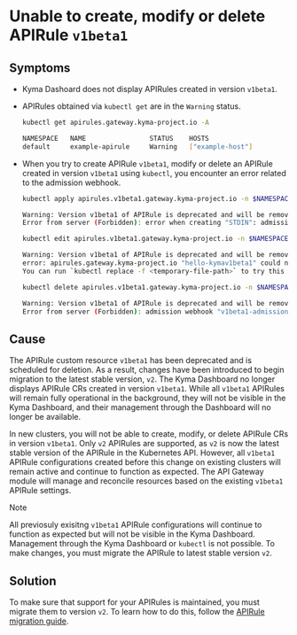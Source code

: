 # Unable to create, modify or delete APIRule `v1beta1`

## Symptoms
- Kyma Dashoard does not display APIRules created in version `v1beta1`.

- APIRules obtained via `kubectl get` are in the `Warning` status.
  ```bash
  kubectl get apirules.gateway.kyma-project.io -A
  
  NAMESPACE   NAME                STATUS    HOSTS
  default     example-apirule     Warning   ["example-host"]
  ```
  
- When you try to create APIRule `v1beta1`, modify or delete an APIRule created in version `v1beta1` using `kubectl`, you encounter an error related to the admission webhook.
  ```bash
  kubectl apply apirules.v1beta1.gateway.kyma-project.io -n $NAMESPACE $APIRULE_NAME -oyaml
  
  Warning: Version v1beta1 of APIRule is deprecated and will be removed in future releases. Use version v2 instead.
  Error from server (Forbidden): error when creating "STDIN": admission webhook "v1beta1-admission.apirule.gateway.kyma-project.io" denied the request: v1beta1 APIRule version is no longer supported, please use v2 instead
  ```
  ```bash
  kubectl edit apirules.v1beta1.gateway.kyma-project.io -n $NAMESPACE $APIRULE_NAME -oyaml
  
  Warning: Version v1beta1 of APIRule is deprecated and will be removed in future releases. Use version v2 instead.
  error: apirules.gateway.kyma-project.io "hello-kymav1beta1" could not be patched: admission webhook "v1beta1-admission.apirule.gateway.kyma-project.io" denied the request: v1beta1 APIRule version is no longer supported, please use v2 instead
  You can run `kubectl replace -f <temporary-file-path>` to try this update again.
  ```

  ```bash
  kubectl delete apirules.v1beta1.gateway.kyma-project.io -n $NAMESPACE $APIRULE_NAME -oyaml

  Warning: Version v1beta1 of APIRule is deprecated and will be removed in future releases. Use version v2 instead.
  Error from server (Forbidden): admission webhook "v1beta1-admission.apirule.gateway.kyma-project.io" denied the request: v1beta1 APIRule version is no longer supported, please use v2 instead
  ```

## Cause
The APIRule custom resource `v1beta1` has been deprecated and is scheduled for deletion. As a result, changes have been introduced to begin migration to the latest stable version, `v2`. The Kyma Dashboard no longer displays APIRule CRs created in version `v1beta1`. While all `v1beta1` APIRules will remain fully operational in the background, they will not be visible in the Kyma Dashboard, and their management through the Dashboard will no longer be available.


In new clusters, you will not be able to create, modify, or delete APIRule CRs in version `v1beta1`. Only `v2` APIRules are supported, as `v2` is now the latest stable version of the APIRule in the Kubernetes API. 
However, all `v1beta1` APIRule configurations created before this change on existing clusters will remain active and continue to function as expected. The API Gateway module will manage and reconcile resources based on the existing `v1beta1` APIRule settings.


> [!NOTE] 
> All previosuly exisitng `v1beta1` APIRule configurations will continue to function as expected but will not be visible in the Kyma Dashboard. Management through the Kyma Dashboard or `kubectl` is not possible. To make changes, you must migrate the APIRule to latest stable version `v2`.

## Solution

To make sure that support for your APIRules is maintained, you must migrate them to version `v2`.
To learn how to do this, follow the [APIRule migration guide](../apirule-migration/README.md).


